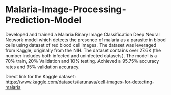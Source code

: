 # Malaria-Image-Processing-Prediction-Model

Developed and trained a Malaria Binary Image Classification Deep Neural Network model which detects the presence of malaria as a parasite in blood cells using dataset of red blood cell images. The dataset was leveraged from Kaggle, originally from the NIH. The dataset contains over 27.6K (the number includes both infected and uninfected datasets). The model is a 70% train, 20% Validation and 10% testing. Achieved a 95.75% accuracy rates and 95% validation accuracy. 

Direct link for the Kaggle dataset: https://www.kaggle.com/datasets/iarunava/cell-images-for-detecting-malaria
